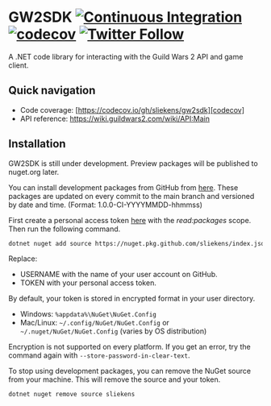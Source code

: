 # GW2SDK [![Continuous Integration][ci-badge]][actions] [![codecov][codecov-badge]][codecov] [![Twitter Follow][twitter-badge]][twitter]

A .NET code library for interacting with the Guild Wars 2 API and game client.

## Quick navigation

- Code coverage: [https://codecov.io/gh/sliekens/gw2sdk][codecov]
- API reference: <https://wiki.guildwars2.com/wiki/API:Main>

## Installation

GW2SDK is still under development. Preview packages will be published to nuget.org later.

You can install development packages from GitHub from [here][packages]. These packages are updated on every commit to the main branch and versioned by date and time. (Format: 1.0.0-CI-YYYYMMDD-hhmmss)

First create a personal access token [here][tokens] with the _read:packages_ scope. Then run the following command.

``` sh
dotnet nuget add source https://nuget.pkg.github.com/sliekens/index.json --name sliekens --username <USERNAME> --password <TOKEN>
```

Replace:

- USERNAME with the name of your user account on GitHub.
- TOKEN with your personal access token.

By default, your token is stored in encrypted format in your user directory.

- Windows: `%appdata%\NuGet\NuGet.Config`
- Mac/Linux: `~/.config/NuGet/NuGet.Config` or `~/.nuget/NuGet/NuGet.Config` (varies by OS distribution)

Encryption is not supported on every platform. If you get an error, try the command again with `--store-password-in-clear-text`.

To stop using development packages, you can remove the NuGet source from your machine. This will remove the source and your token.
``` sh
dotnet nuget remove source sliekens
```

[//]:# (add links to the section below)
[ci-badge]:https://github.com/sliekens/gw2sdk/workflows/Continuous%20Integration/badge.svg
[codecov-badge]:https://codecov.io/gh/sliekens/gw2sdk/branch/main/graph/badge.svg?token=2ZTDBRWWLR
[twitter-badge]:https://img.shields.io/twitter/follow/LiekensSteven?style=social
[actions]:https://github.com/sliekens/gw2sdk/actions?query=workflow%3A%22Continuous+Integration%22
[codecov]:https://codecov.io/gh/sliekens/gw2sdk
[twitter]:https://twitter.com/LiekensSteven
[tokens]:https://github.com/settings/tokens
[packages]:https://github.com/sliekens/gw2sdk/packages